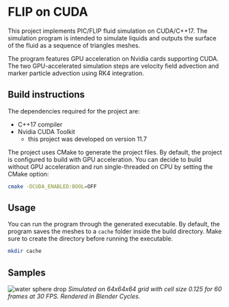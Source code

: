 # FLIP on CUDA

This project implements PIC/FLIP fluid simulation on CUDA/C++17.
The simulation program is intended to simulate liquids and outputs the surface of the fluid
as a sequence of triangles meshes.

The program features GPU acceleration on Nvidia cards supporting CUDA.
The two GPU-accelerated simulation steps are velocity field advection
and marker particle advection using RK4 integration.

## Build instructions

The dependencies required for the project are:

* C++17 compiler
* Nvidia CUDA Toolkit
  * this project was developed on version 11.7

The project uses CMake to generate the project files.
By default, the project is configured to build with GPU acceleration.
You can decide to build without GPU acceleration and run single-threaded on CPU by setting the CMake option:

```bash
cmake -DCUDA_ENABLED:BOOL=OFF
```

## Usage

You can run the program through the generated executable.
By default, the program saves the meshes to a `cache` folder inside the build directory.
Make sure to create the directory before running the executable.

```bash
mkdir cache
```

## Samples

![water sphere drop](./samples/flipsphere.gif)
*Simulated on 64x64x64 grid with cell size 0.125 for 60 frames at 30 FPS. Rendered in Blender Cycles.*
